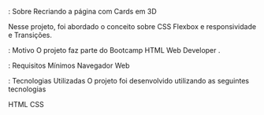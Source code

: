 : Sobre
Recriando a página com Cards em 3D

Nesse projeto, foi abordado o conceito sobre CSS Flexbox e responsividade e Transições.

: Motivo
O projeto faz parte do Bootcamp HTML Web Developer .

: Requisitos Mínimos
Navegador Web

: Tecnologias Utilizadas
O projeto foi desenvolvido utilizando as seguintes tecnologias

HTML
CSS
